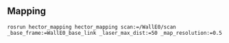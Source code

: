 

Mapping
-------

```
rosrun hector_mapping hector_mapping scan:=/WallE0/scan _base_frame:=WallE0_base_link _laser_max_dist:=50 _map_resolution:=0.5
```
